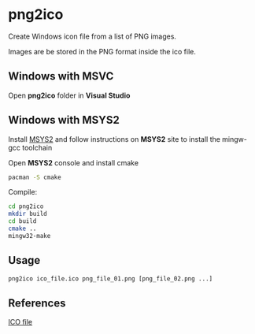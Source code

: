 # png2ico

Create Windows icon file from a list of PNG images.

Images are be stored in the PNG format inside the ico file.

## Windows with MSVC
Open **png2ico** folder in **Visual Studio**

## Windows with MSYS2
Install [MSYS2](https://www.msys2.org/) and follow instructions on **MSYS2** site to install the mingw-gcc toolchain

Open **MSYS2** console and install cmake
```bash
pacman -S cmake
```

Compile:
```bash
cd png2ico
mkdir build
cd build
cmake ..
mingw32-make
```

## Usage
```bash
png2ico ico_file.ico png_file_01.png [png_file_02.png ...]
```

## References
[ICO file](https://en.wikipedia.org/wiki/ICO_(file_format))
